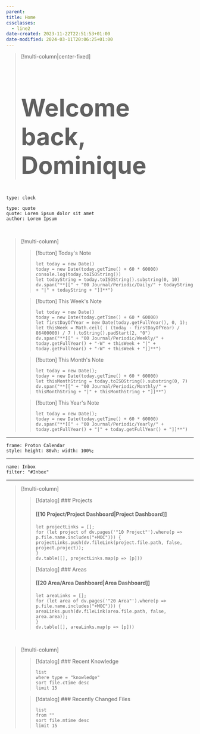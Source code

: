 ```yaml
---
parent: 
title: Home
cssclasses:
  - line2
date-created: 2023-11-22T22:51:53+01:00
date-modified: 2024-03-11T20:06:25+01:00
---
```


> [!multi-column|center-fixed]
> <h1 style="font-size: 4rem">Welcome back, Dominique</h1>

```widgets
type: clock
```

```widgets
type: quote
quote: Lorem ipsum dolor sit amet
author: Lorem Ipsum
```

<br>

> [!multi-column]
>
> > [!button]
> > Today's Note
> >
> > ```dataviewjs
> > let today = new Date()
> > today = new Date(today.getTime() + 60 * 60000)
> > console.log(today.toISOString())
> > let todayString = today.toISOString().substring(0, 10)
> > dv.span("**[[" + "00 Journal/Periodic/Daily/" + todayString + "|" + todayString + "]]**")
> > ```
>
> > [!button]
> > This Week's Note
> >
> > ```dataviewjs
> > let today = new Date()
> > today = new Date(today.getTime() + 60 * 60000)
> > let firstDayOfYear = new Date(today.getFullYear(), 0, 1);
> > let thisWeek = Math.ceil( ( (today - firstDayOfYear) / 86400000) / 7 ).toString().padStart(2, "0")
> > dv.span("**[[" + "00 Journal/Periodic/Weekly/" + today.getFullYear() + "-W" + thisWeek + "|" + today.getFullYear() + "-W" + thisWeek + "]]**")
> > ```
>
> > [!button]
> > This Month's Note
> >
> > ```dataviewjs
> > let today = new Date();
> > today = new Date(today.getTime() + 60 * 60000)
> > let thisMonthString = today.toISOString().substring(0, 7)
> > dv.span("**[[" + "00 Journal/Periodic/Monthly/" + thisMonthString + "|" + thisMonthString + "]]**")
> > ```
>
> > [!button]
> > This Year's Note
> >
> > ```dataviewjs
> > let today = new Date();
> > today = new Date(today.getTime() + 60 * 60000)
> > dv.span("**[[" + "00 Journal/Periodic/Yearly/" + today.getFullYear() + "|" + today.getFullYear() + "]]**")
> > ```

---

```custom-frames
frame: Proton Calendar
style: height: 80vh; width: 100%;
```

---

```todoist
name: Inbox
filter: "#Inbox"
```

---

> [!multi-column]
>
> > [!datalog] ### Projects
> >
> > #### [[10 Project/Project Dashboard|Project Dashboard]]
> >
> > ```dataviewjs
> > let projectLinks = [];
> > for (let project of dv.pages('"10 Project"').where(p => p.file.name.includes("+MOC"))) {
> > projectLinks.push(dv.fileLink(project.file.path, false, project.project));
> > }
> > dv.table([], projectLinks.map(p => [p]))
> > ```
>
> > [!datalog] ### Areas
> >
> > #### [[20 Area/Area Dashboard|Area Dashboard]]
> >
> > ```dataviewjs
> > let areaLinks = [];
> > for (let area of dv.pages('"20 Area"').where(p => p.file.name.includes("+MOC"))) {
> > areaLinks.push(dv.fileLink(area.file.path, false, area.area));
> > }
> > dv.table([], areaLinks.map(p => [p]))
> > ```

<br>

> [!multi-column]
>
> > [!datalog] ### Recent Knowledge
> >
> > ```dataview
> > list 
> > where type = "knowledge"
> > sort file.ctime desc
> > limit 15
> > ```
>
> > [!datalog] ### Recently Changed Files
> >
> > ```dataview
> > list 
> > from ""
> > sort file.mtime desc
> > limit 15
> > ```
